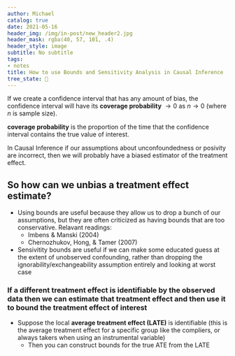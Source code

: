```yaml
---
author: Michael
catalog: true
date: 2021-05-16
header_img: /img/in-post/new_header2.jpg
header_mask: rgba(40, 57, 101, .4)
header_style: image
subtitle: No subtitle
tags:
- notes
title: How to use Bounds and Sensitivity Analysis in Causal Inference
tree_state: 🌱
---
```


If we create a confidence interval that has any amount of bias, the confidence interval will have its **coverage probability** $\rightarrow 0$ as $n \rightarrow 0$ (where $n$ is sample size).

**coverage probability** is the proportion of the time that the confidence interval contains the true value of interest.

In Causal Inference if our assumptions about unconfoundedness or posivity are incorrect, then we will probably have a biased estimator of the treatment effect.

## So how can we unbias a treatment effect estimate?

- Using bounds are useful because they allow us to drop a bunch of our assumptions, but they are often criticized as having bounds that are too conservative. Relavant readings:
	- Imbens & Manski (2004)
	- Chernozhukov, Hong, & Tamer (2007)
- Sensivitity bounds are useful if we can make some educated guess at the extent of unobserved confounding, rather than dropping the ignorability/exchangeability assumption entirely and looking at worst case

### If a different treatment effect is identifiable by the observed data then we can estimate that treatment effect and then use it to bound the treatment effect of interest
- Suppose the local **average treatment effect (LATE)** is identifiable (this is the average treatment effect for a specific group like the compliers, or always takers when using an instrumental variable)
	- Then you can construct bounds for the true ATE from the LATE